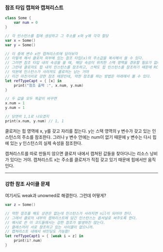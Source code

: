 ### 참조 타입 캡쳐와 캡쳐리스트

```swift
class Some {
    var num = 0
}

// 각 인스턴스를 힙에 생성하고 그 주소를 x와 y에 각각 할당
var x = Some()
var y = Some()

// 이 중에 변수 x만 캡쳐리스트에 담아보자
// 이렇게 해서 클로저 외부에 있는 참조 타입(x)의 주소값을 복사해서 쓸 수 있다.
// 그러면 참조 타입 내의 속성을 쓸 때, 해당 속성이 위치한 스택 영역을 경유할 필요가 없다.
// 그런데 클로저도 힙 내의 인스턴스를 참조하고, 스택도 힙 인스턴스를 참조하기 때문에 RC가 처음부터 2가 된다.
// 덕분에 인스턴스가 사라져도 클로저는 남는 거야
// 이건 마찬가지로 강한 참조 때문인데, 약한 참조를 하는 방법은 아래에서 볼 수 있다.
let refTypeCapt = { [x] in 
    print("참조 출력 :", x.num, y.num)
}

// 두 값을 모두 똑같이 바꾸면 
x.num = 1
y.num = 1

// 당연히 1,1로 나오겠지
print(x.num, y.num) // 1, 1
```

클로저는 힙 영역에 x, y를 갖고 자리를 잡는다.
y는 스택 영역의 y 변수가 갖고 있는 인스턴스의 주소를 참조한다.
그러나 y 변수 안에는 num이 없기 때문에 y 변수는 다시 힙에 있는 y 인스턴스의 실제 속성을 참조한다.

캡쳐리스트를 따로 만들지 않으면 클로저 내에서 캡쳐된 값들을 찾아다니는 리소스 낭비가 있다는 거야.
캡쳐리스트 x는 주소를 클로저가 직접 갖고 있기 때문에 힙에서만 움직인다.

---
### 강한 참조 사이클 문제
여기서도 weak과 unowned로 해결한다.
그런데 어떻게?

```swift
var z = Some()

// 약한 참조를 해도 상관은 없는데 인스턴스가 사라지면 nil이 되어야 한다.
// 그래서 클로저 내부의 캡쳐리스트에 담긴 인스턴스는 옵셔널로 써주도록 한다.
// 예시로 쓴 이 코드들에서는 강한 참조가 발생하진 않는다.
// 클래스끼리 서로 참조하고 있는 사이클이 없으니까.
// 캡쳐리스트 내에서 바인딩도 가능함!
let refTypeCapt1 = { [weak i = z] in 
    print(i?.num)
}
```